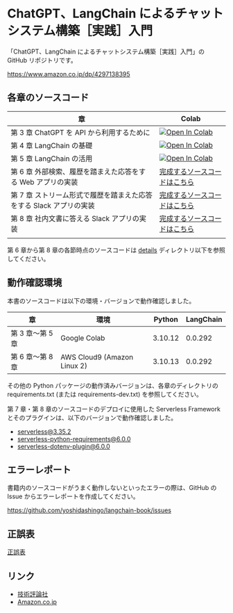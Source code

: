 # ChatGPT、LangChain によるチャットシステム構築［実践］入門

「ChatGPT、LangChain によるチャットシステム構築［実践］入門」の GitHub リポジトリです。

https://www.amazon.co.jp/dp/4297138395

## 各章のソースコード

| 章                                                                  | Colab                                                                                                                                                                                 |
| ------------------------------------------------------------------- | ------------------------------------------------------------------------------------------------------------------------------------------------------------------------------------- |
| 第 3 章 ChatGPT を API から利用するために                           | [![Open In Colab](https://colab.research.google.com/assets/colab-badge.svg)](https://colab.research.google.com/github/yoshidashingo/langchain-book/blob/main/chapter3/notebook.ipynb) |
| 第 4 章 LangChain の基礎                                            | [![Open In Colab](https://colab.research.google.com/assets/colab-badge.svg)](https://colab.research.google.com/github/yoshidashingo/langchain-book/blob/main/chapter4/notebook.ipynb) |
| 第 5 章 LangChain の活用                                            | [![Open In Colab](https://colab.research.google.com/assets/colab-badge.svg)](https://colab.research.google.com/github/yoshidashingo/langchain-book/blob/main/chapter5/notebook.ipynb) |
| 第 6 章 外部検索、履歴を踏まえた応答をする Web アプリの実装         | [完成するソースコードはこちら](./chapter6/)                                                                                                                                           |
| 第 7 章 ストリーム形式で履歴を踏まえた応答をする Slack アプリの実装 | [完成するソースコードはこちら](./chapter7/)                                                                                                                                           |
| 第 8 章 社内文書に答える Slack アプリの実装                         | [完成するソースコードはこちら](./chapter8/)                                                                                                                                           |
|                                                                     |

第 6 章から第 8 章の各節時点のソースコードは [details](./details) ディレクトリ以下を参照してください。

## 動作確認環境

本書のソースコードは以下の環境・バージョンで動作確認しました。

| 章               | 環境                        | Python  | LangChain |
| ---------------- | --------------------------- | ------- | --------- |
| 第 3 章〜第 5 章 | Google Colab                | 3.10.12 | 0.0.292   |
| 第 6 章〜第 8 章 | AWS Cloud9 (Amazon Linux 2) | 3.10.13 | 0.0.292   |

その他の Python パッケージの動作済みバージョンは、各章のディレクトリの requirements.txt (または requirements-dev.txt) を参照してください。

第 7 章・第 8 章のソースコードのデプロイに使用した Serverless Framework とそのプラグインは、以下のバージョンで動作確認しました。

- serverless@3.35.2
- serverless-python-requirements@6.0.0
- serverless-dotenv-plugin@6.0.0

## エラーレポート

書籍内のソースコードがうまく動作しないといったエラーの際は、GitHub の Issue からエラーレポートを作成してください。

https://github.com/yoshidashingo/langchain-book/issues

## 正誤表

[正誤表](./errata.md)

## リンク

- [技術評論社](https://gihyo.jp/book/2023/978-4-297-13839-4)
- [Amazon.co.jp](https://www.amazon.co.jp/dp/4297138395)
